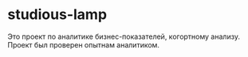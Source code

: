 # studious-lamp
Это проект по аналитике бизнес-показателей, когортному анализу.
Проект был проверен опытнам аналитиком. 
